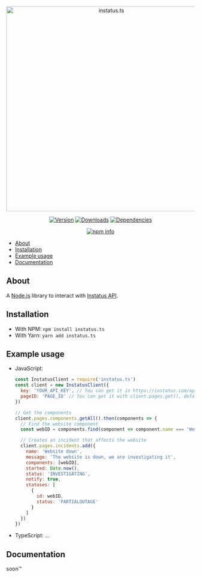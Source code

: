 <div align="center">
  <br/>
  <p>
    <a href="https://www.npmjs.com/package/instatus.ts"><img src="https://cdn.jsdelivr.net/gh/Vicente015/instatus.ts/.github/instatus.ts.svg" width="546" alt="instatus.ts"/></a>
  </p>
  <p>
    <a href="https://www.npmjs.com/package/instatus.ts"><img src="https://img.shields.io/npm/v/instatus.ts.svg?maxAge=3600" alt="Version"/></a>
    <a href="https://www.npmjs.com/package/instatus.ts"><img src="https://img.shields.io/npm/dt/instatus.ts.svg?maxAge=3600" alt="Downloads"/></a>
    <a href="https://david-dm.org/Vicente015/instatus.ts"><img src="https://img.shields.io/david/Vicente015/instatus.ts.svg?maxAge=3600" alt="Dependencies"/></a>
  </p>
  <p>
    <a href="https://nodei.co/npm/instatus.ts/"><img src="https://nodei.co/npm/instatus.ts.png?downloads=true&stars=true" alt="npm info" /></a>
  </p>
</div>

- [About](#about)
- [Installation](#installation)
- [Example usage](#example-usage)
- [Documentation](#documentation)

## About
A [Node.js](https://nodejs.org/) library to interact with [Instatus API](https://instatus.com/help/api).

## Installation
* With NPM: `npm install instatus.ts`
* With Yarn: `yarn add instatus.ts`

## Example usage
* JavaScript: 
  ```js
  const InstatusClient = require('instatus.ts')
  const client = new InstatusClient({
    key: 'YOUR_API_KEY', // You can get it in https://instatus.com/app/developer
    pageID: 'PAGE_ID' // You can get it with client.pages.get(), default to the first page
  })

  // Get the components
  client.pages.components.getAll().then(components => {
    // Find the website component
    const webID = components.find(component => component.name === 'Website')

    // Creates an incident that affects the website
    client.pages.incidents.add({
      name: 'Website down',
      message: 'The website is down, we are investigating it',
      components: [webID],
      started: Date.now(),
      status: 'INVESTIGATING',
      notify: true,
      statuses: [
        {
          id: webID,
          status: 'PARTIALOUTAGE'
        }
      ]
    })
  })
  ```
* TypeScript: ...

## Documentation
soon™